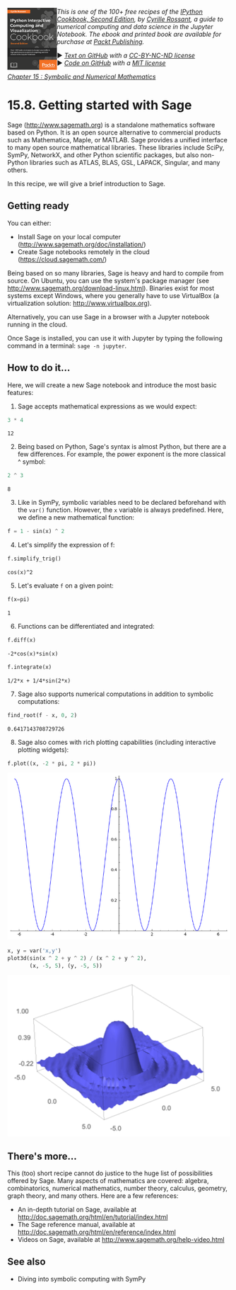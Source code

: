 <a href="https://github.com/ipython-books/cookbook-2nd"><img src="../cover-cookbook-2nd.png" align="left" alt="IPython Cookbook, Second Edition" height="140" /></a> *This is one of the 100+ free recipes of the [IPython Cookbook, Second Edition](https://github.com/ipython-books/cookbook-2nd), by [Cyrille Rossant](http://cyrille.rossant.net), a guide to numerical computing and data science in the Jupyter Notebook. The ebook and printed book are available for purchase at [Packt Publishing](https://www.packtpub.com/big-data-and-business-intelligence/ipython-interactive-computing-and-visualization-cookbook-second-e).*

▶ *[Text on GitHub](https://github.com/ipython-books/cookbook-2nd) with a [CC-BY-NC-ND license](https://creativecommons.org/licenses/by-nc-nd/3.0/us/legalcode)*  
▶ *[Code on GitHub](https://github.com/ipython-books/cookbook-2nd-code) with a [MIT license](https://opensource.org/licenses/MIT)*

[*Chapter 15 : Symbolic and Numerical Mathematics*](./)

# 15.8. Getting started with Sage

Sage (http://www.sagemath.org) is a standalone mathematics software based on Python. It is an open source alternative to commercial products such as Mathematica, Maple, or MATLAB. Sage provides a unified interface to many open source mathematical libraries. These libraries include SciPy, SymPy, NetworkX, and other Python scientific packages, but also non-Python libraries such as ATLAS, BLAS, GSL, LAPACK, Singular, and many others.

In this recipe, we will give a brief introduction to Sage.

## Getting ready

You can either:

* Install Sage on your local computer (http://www.sagemath.org/doc/installation/)
* Create Sage notebooks remotely in the cloud (https://cloud.sagemath.com/)

Being based on so many libraries, Sage is heavy and hard to compile from source. On Ubuntu, you can use the system's package manager (see http://www.sagemath.org/download-linux.html). Binaries exist for most systems except Windows, where you generally have to use VirtualBox (a virtualization solution: http://www.virtualbox.org).

Alternatively, you can use Sage in a browser with a Jupyter notebook running in the cloud.

Once Sage is installed, you can use it with Jupyter by typing the following command in a terminal: `sage -n jupyter`.

## How to do it...

Here, we will create a new Sage notebook and introduce the most basic features:

1. Sage accepts mathematical expressions as we would expect:

```python
3 * 4
```

```{output:result}
12
```

2. Being based on Python, Sage's syntax is almost Python, but there are a few differences. For example, the power exponent is the more classical ^ symbol:

```python
2 ^ 3
```

```{output:result}
8
```

3. Like in SymPy, symbolic variables need to be declared beforehand with the `var()` function. However, the `x` variable is always predefined. Here, we define a new mathematical function:

```python
f = 1 - sin(x) ^ 2
```

4. Let's simplify the expression of f:

```python
f.simplify_trig()
```

```{output:result}
cos(x)^2
```

5. Let's evaluate `f` on a given point:

```python
f(x=pi)
```

```{output:result}
1
```

6. Functions can be differentiated and integrated:

```python
f.diff(x)
```

```{output:result}
-2*cos(x)*sin(x)
```

```python
f.integrate(x)
```

```{output:result}
1/2*x + 1/4*sin(2*x)
```

7. Sage also supports numerical computations in addition to symbolic computations:

```python
find_root(f - x, 0, 2)
```

```{output:result}
0.6417143708729726
```

8. Sage also comes with rich plotting capabilities (including interactive plotting widgets):

```python
f.plot((x, -2 * pi, 2 * pi))
```

![Graphics object consisting of 1 graphics primitive](08_sage_files/08_sage_27_0.png)

```python
x, y = var('x,y')
plot3d(sin(x ^ 2 + y ^ 2) / (x ^ 2 + y ^ 2),
       (x, -5, 5), (y, -5, 5))
```

![Graphics3d Object](08_sage_files/08_sage_28_0.png)

## There's more...

This (too) short recipe cannot do justice to the huge list of possibilities offered by Sage. Many aspects of mathematics are covered: algebra, combinatorics, numerical mathematics, number theory, calculus, geometry, graph theory, and many others. Here are a few references:

* An in-depth tutorial on Sage, available at http://doc.sagemath.org/html/en/tutorial/index.html
* The Sage reference manual, available at http://doc.sagemath.org/html/en/reference/index.html
* Videos on Sage, available at http://www.sagemath.org/help-video.html

## See also

* Diving into symbolic computing with SymPy
